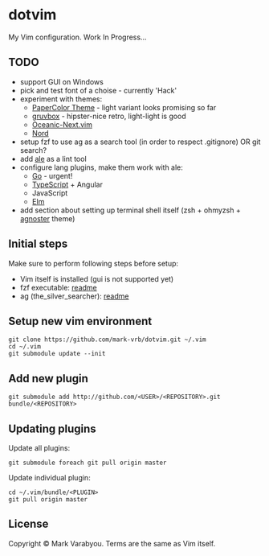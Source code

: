 # dotvim
My Vim configuration. Work In Progress...

## TODO
* support GUI on Windows
* pick and test font of a choise - currently 'Hack'
* experiment with themes:
  * [PaperColor Theme](https://github.com/NLKNguyen/papercolor-theme) - light variant looks promising so far
  * [gruvbox](https://github.com/morhetz/gruvbox) - hipster-nice retro, light-light is good
  * [Oceanic-Next.vim](https://github.com/mhartington/oceanic-next)
  * [Nord](https://github.com/arcticicestudio/nord)
* setup fzf to use ag as a search tool (in order to respect .gitignore) OR git search?
* add [ale](https://github.com/w0rp/ale) as a lint tool
* configure lang plugins, make them work with ale:
  * [Go](https://github.com/fatih/vim-go) - urgent!
  * [TypeScript](https://github.com/Microsoft/TypeScript/wiki/TypeScript-Editor-Support#vim) + Angular
  * JavaScript
  * [Elm](https://github.com/ElmCast/elm-vim)
* add section about setting up terminal shell itself (zsh + ohmyzsh + [agnoster](https://github.com/agnoster/agnoster-zsh-theme) theme)

## Initial steps

Make sure to perform following steps before setup:
* Vim itself is installed (gui is not supported yet)
* fzf executable: [readme](https://github.com/junegunn/fzf#installation)
* ag (the_silver_searcher): [readme](https://github.com/ggreer/the_silver_searcher#installing)

## Setup new vim environment
```
git clone https://github.com/mark-vrb/dotvim.git ~/.vim
cd ~/.vim
git submodule update --init
```

## Add new plugin
```
git submodule add http://github.com/<USER>/<REPOSITORY>.git bundle/<REPOSITORY>
```

## Updating plugins
Update all plugins:
```
git submodule foreach git pull origin master
```

Update individual plugin:
```
cd ~/.vim/bundle/<PLUGIN>
git pull origin master
```

## License
Copyright &copy; Mark Varabyou. Terms are the same as Vim itself.
